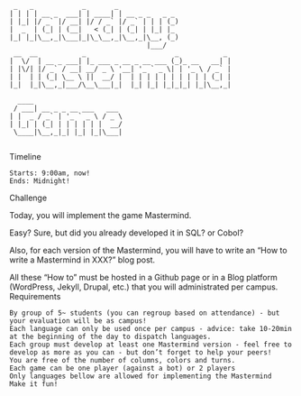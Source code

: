 ```
 _   _            _       _               
| | | | __ _  ___| | ____| | __ _ _   _ _ 
| |_| |/ _` |/ __| |/ / _` |/ _` | | | (_)
|  _  | (_| | (__|   < (_| | (_| | |_| |_ 
|_| |_|\__,_|\___|_|\_\__,_|\__,_|\__, (_)
                                  |___/   
 __  __           _                      _           _ 
|  \/  | __ _ ___| |_ ___ _ __ _ __ ___ (_)_ __   __| |
| |\/| |/ _` / __| __/ _ \ '__| '_ ` _ \| | '_ \ / _` |
| |  | | (_| \__ \ ||  __/ |  | | | | | | | | | | (_| |
|_|  |_|\__,_|___/\__\___|_|  |_| |_| |_|_|_| |_|\__,_|
                                                       
  ____                      
 / ___| __ _ _ __ ___   ___ 
| |  _ / _` | '_ ` _ \ / _ \
| |_| | (_| | | | | | |  __/
 \____|\__,_|_| |_| |_|\___|
                            
```
Timeline

    Starts: 9:00am, now!
    Ends: Midnight!

Challenge

Today, you will implement the game Mastermind.

Easy? Sure, but did you already developed it in SQL? or Cobol?

Also, for each version of the Mastermind, you will have to write an “How to write a Mastermind in XXX?” blog post.

All these “How to” must be hosted in a Github page or in a Blog platform (WordPress, Jekyll, Drupal, etc.) that you will administrated per campus.
Requirements

    By group of 5~ students (you can regroup based on attendance) - but your evaluation will be as campus!
    Each language can only be used once per campus - advice: take 10-20min at the beginning of the day to dispatch languages.
    Each group must develop at least one Mastermind version - feel free to develop as more as you can - but don’t forget to help your peers!
    You are free of the number of columns, colors and turns.
    Each game can be one player (against a bot) or 2 players
    Only languages bellow are allowed for implementing the Mastermind
    Make it fun!
